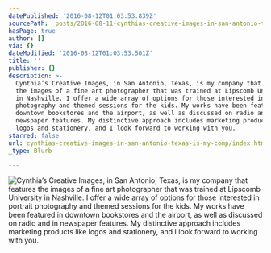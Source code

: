 ```yaml
---
datePublished: '2016-08-12T01:03:53.839Z'
sourcePath: _posts/2016-08-11-cynthias-creative-images-in-san-antonio-texas-is-my-comp.md
hasPage: true
author: []
via: {}
dateModified: '2016-08-12T01:03:53.501Z'
title: ''
publisher: {}
description: >-
  Cynthia’s Creative Images, in San Antonio, Texas, is my company that features
  the images of a fine art photographer that was trained at Lipscomb University
  in Nashville. I offer a wide array of options for those interested in portrait
  photography and themed sessions for the kids. My works have been featured in
  downtown bookstores and the airport, as well as discussed on radio and in
  newspaper features. My distinctive approach includes marketing products like
  logos and stationery, and I look forward to working with you.
starred: false
url: cynthias-creative-images-in-san-antonio-texas-is-my-comp/index.html
_type: Blurb

---
```

![Cynthia’s Creative Images, in San Antonio, Texas, is my company that features the images of a fine art photographer that was trained at Lipscomb University in Nashville. I offer a wide array of options for those interested in portrait photography and themed sessions for the kids. My works have been featured in downtown bookstores and the airport, as well as discussed on radio and in newspaper features. My distinctive approach includes marketing products like logos and stationery, and I look forward to working with you.](https://the-grid-user-content.s3-us-west-2.amazonaws.com/dd406fba-e65b-4b1f-bb4f-2ec59711227d.jpg)